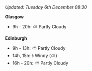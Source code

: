 *Updated: Tuesday 6th December 08:30*

**Glasgow**

* 9h - 20h: :partly_sunny: Partly Cloudy

**Edinburgh**

* 9h - 13h: :partly_sunny: Partly Cloudy
* 14h, 15h: :cyclone: Windy (:partly_sunny:)
* 16h - 20h: :partly_sunny: Partly Cloudy
